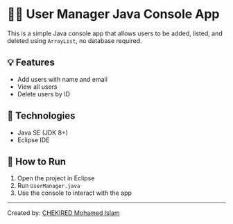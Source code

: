 # 🧑‍💻 User Manager Java Console App

This is a simple Java console app that allows users to be added, listed, and deleted using `ArrayList`, no database required.

## 💡 Features
- Add users with name and email
- View all users
- Delete users by ID

## 🔧 Technologies
- Java SE (JDK 8+)
- Eclipse IDE

## 🚀 How to Run
1. Open the project in Eclipse
2. Run `UserManager.java`
3. Use the console to interact with the app

---

Created by: [CHEKIRED Mohamed Islam](https://github.com/islamech)
